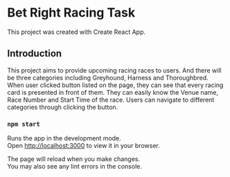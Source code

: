 # Bet Right Racing Task
This project was created with Create React App.

## Introduction
This project aims to provide upcoming racing races to users. And there will be three categories
including Greyhound, Harness and Thoroughbred. When user clicked button listed on the page, they
can see that every racing card is presented in front of them. They can easily know the Venue name,
Race Number and Start Time of the race. Users can navigate to different categories through clicking
the button.


### `npm start`

Runs the app in the development mode.\
Open [http://localhost:3000](http://localhost:3000) to view it in your browser.

The page will reload when you make changes.\
You may also see any lint errors in the console.


